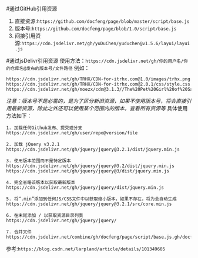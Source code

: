 #通过GitHub引用资源
1. 直接资源:`https://github.com/docfeng/page/blob/master/script/base.js`
2. 版本号:`https://github.com/docfeng/page/blob/1.0/script/base.js`
3. 间接引用资源:`https://cdn.jsdelivr.net/gh/yuDuChen/yuduchen@v1.5.6/layui/layui.js`


#通过jsDelivr引用资源
使用方法：`https://cdn.jsdelivr.net/gh/你的用户名/你的仓库名@发布的版本号/文件路径`
例如：
```
https://cdn.jsdelivr.net/gh/TRHX/CDN-for-itrhx.com@1.0/images/trhx.png
https://cdn.jsdelivr.net/gh/TRHX/CDN-for-itrhx.com@2.0.1/css/style.css
https://cdn.jsdelivr.net/gh/moezx/cdn@3.1.3//The%20Pet%20Girl%20of%20Sakurasou.mp4
```
*注意：版本号不是必需的，是为了区分新旧资源，如果不使用版本号，将会直接引用最新资源，除此之外还可以使用某个范围内的版本，查看所有资源等*
具体使用方法如下：
```
1. 加载任何Github发布、提交或分支
https://cdn.jsdelivr.net/gh/user/repo@version/file

2. 加载 jQuery v3.2.1
https://cdn.jsdelivr.net/gh/jquery/jquery@3.2.1/dist/jquery.min.js

3. 使用版本范围而不是特定版本
https://cdn.jsdelivr.net/gh/jquery/jquery@3.2/dist/jquery.min.js
https://cdn.jsdelivr.net/gh/jquery/jquery@3/dist/jquery.min.js

4. 完全省略该版本以获取最新版本
https://cdn.jsdelivr.net/gh/jquery/jquery/dist/jquery.min.js

5. 将“.min”添加到任何JS/CSS文件中以获取缩小版本，如果不存在，将为会自动生成
https://cdn.jsdelivr.net/gh/jquery/jquery@3.2.1/src/core.min.js

6. 在末尾添加 / 以获取资源目录列表
https://cdn.jsdelivr.net/gh/jquery/jquery/

7. 合并文件
https://cdn.jsdelivr.net/combine/gh/docfeng/page/script/base.js,gh/docfeng/page/script/http.js
```
参考:`https://blog.csdn.net/larpland/article/details/101349605`
